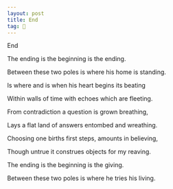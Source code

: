 ```yaml
---
layout: post
title: End
tag: 🍞
---
```


End

The ending is the beginning is the ending. 

Between these two poles is where his home is standing. 


Is where and is when his heart begins its beating

Within walls of time with echoes which are fleeting.


From contradiction a question is grown breathing,

Lays a flat land of answers entombed and wreathing.  


Choosing one births first steps, amounts in believing,

Though untrue it construes objects for my reaving. 


The ending is the beginning is the giving. 

Between these two poles is where he tries his living.


